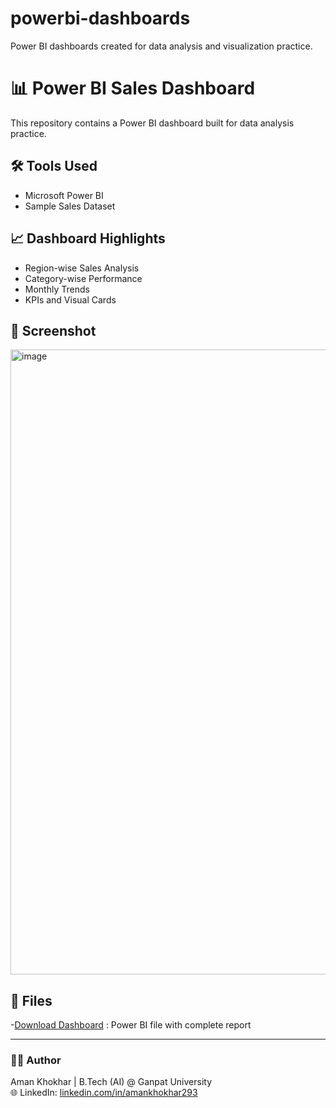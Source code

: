 # powerbi-dashboards
Power BI dashboards created for data analysis and visualization practice.
# 📊 Power BI Sales Dashboard

This repository contains a Power BI dashboard built for data analysis practice.

## 🛠 Tools Used
- Microsoft Power BI
- Sample Sales Dataset

## 📈 Dashboard Highlights
- Region-wise Sales Analysis
- Category-wise Performance
- Monthly Trends
- KPIs and Visual Cards

## 📸 Screenshot
<img width="1897" height="1000" alt="image" src="https://github.com/user-attachments/assets/2171d2c9-f5a8-45ea-9045-1fddb94d9f7b" />

## 📁 Files
-[Download Dashboard](./Dashboard.pbix)  :  Power BI file with complete report

---

### 🙋‍♂️ Author
Aman Khokhar | B.Tech (AI) @ Ganpat University  
🌐 LinkedIn: [linkedin.com/in/amankhokhar293](https://linkedin.com/in/amankhokhar293)

